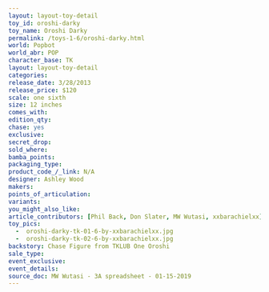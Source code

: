 ```yaml
---
layout: layout-toy-detail 
toy_id: oroshi-darky
toy_name: Oroshi Darky
permalink: /toys-1-6/oroshi-darky.html
world: Popbot
world_abr: POP
character_base: TK
layout: layout-toy-detail
categories: 
release_date: 3/28/2013
release_price: $120 
scale: one sixth
size: 12 inches
comes_with: 
edition_qty: 
chase: yes
exclusive: 
secret_drop: 
sold_where: 
bamba_points: 
packaging_type: 
product_code_/_link: N/A
designer: Ashley Wood
makers: 
points_of_articulation: 
variants: 
you_might_also_like: 
article_contributors: [Phil Back, Don Slater, MW Wutasi, xxbarachielxx]
toy_pics: 
  -  oroshi-darky-tk-01-6-by-xxbarachielxx.jpg
  -  oroshi-darky-tk-02-6-by-xxbarachielxx.jpg
backstory: Chase Figure from TKLUB One Oroshi
sale_type: 
event_exclusive: 
event_details: 
source_doc: MW Wutasi - 3A spreadsheet - 01-15-2019
---
```

